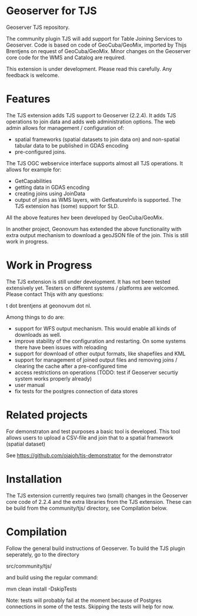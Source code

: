 Geoserver for TJS
=====================
Geoserver TJS repository.

The community plugin TJS will add support for Table Joining Services to Geoserver. Code is based on code of GeoCuba/GeoMix, imported by Thijs Brentjens on request of GeoCuba/GeoMix. Minor changes on the Geoserver core code for the WMS and Catalog are required.

This extension is under development. Please read this carefully. Any feedback is welcome.

Features
========
The TJS extension adds TJS support to Geoserver (2.2.4). It adds TJS operations to join data and adds web administration options. The web admin allows for management / configuration of:
- spatial frameworks (spatial datasets to join data on) and non-spatial tabular data to be published in GDAS encoding
- pre-configured joins.

The TJS OGC webservice interface supports almost all TJS operations. It allows for example for:
- GetCapabilities
- getting data in GDAS encoding
- creating joins using JoinData
- output of joins as WMS layers, with GetfeatureInfo is supported. The TJS extension has (some) support for SLD.

All the above features hev been developed by GeoCuba/GeoMix.

In another project, Geonovum has extended the above functionality with extra output mechanism to download a geoJSON file of the join. This is still work in progress.

Work in Progress
==========
The TJS extension is still under development. It has not been tested extensively yet. Testers on different systems / platforms are welcomed. Please contact Thijs with any questions: 

t dot brentjens at geonovum dot nl.

Among things to do are:

- support for WFS output mechanism. This would enable all kinds of downloads as well.
- improve stability of the configuration and restarting. On some systems there have been issues with reloading 
- support for download of other output formats, like shapefiles and KML
- support for management of joined output files and removing joins / clearing the cache after a pre-configured time
- access restrictions on operations (TODO: test if Geoserver securtiy system works properly already)
- user manual
- fix tests for the postgres connection of data stores

Related projects
===========
For demonstraton and test purposes a basic tool is developed. This tool allows users to upload a CSV-file and join that to a spatial framework (spatial dataset)

See https://github.com/ojajoh/tjs-demonstrator for the demonstrator

Installation
=====================
The TJS extension currently requires two (small) changes in the Geoserver core code of 2.2.4 and the extra libraries from the TJS extension. These can be build from the community/tjs/ directory, see Compilation below.

Compilation
=====================
Follow the general build instructions of Geoserver.
To build the TJS plugin seperately, go to the directory 

src/community/tjs/

and build using the regular command:

mvn clean install -DskipTests

Note: tests will probably fail at the moment because of Postgres connections in some of the tests. Skipping the tests will help for now.
